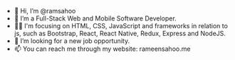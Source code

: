 - 👋 Hi, I’m @ramsahoo
- 👀 I’m a Full-Stack Web and Mobile Software Developer.
- 👩‍💻 I'm focusing on HTML, CSS, JavaScript and frameworks in relation to js, such as Bootstrap, React, React Native, Redux, Express and NodeJS.
- 🔎 I’m looking for a new job opportunity.
- 📫 You can reach me through my website: rameensahoo.me

<!---
ramsahoo/ramsahoo is a ✨ special ✨ repository because its `README.md` (this file) appears on your GitHub profile.
You can click the Preview link to take a look at your changes.
--->
